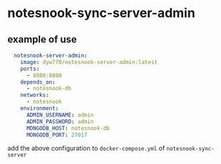 # notesnook-sync-server-admin

## example of use

```yaml
  notesnook-server-admin:
    image: dyw770/notesnook-server-admin:latest
    ports:
      - 8080:8080
    depends_on:
      - notesnook-db
    networks:
      - notesnook
    environment:
      ADMIN_USERNAME: admin
      ADMIN_PASSWORD: admin
      MONGODB_HOST: notesnook-db
      MONGODB_PORT: 27017
```

add the above configuration to `docker-compose.yml` of `notesnook-sync-server`